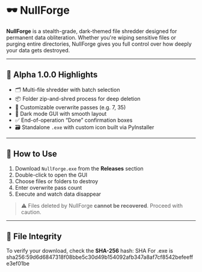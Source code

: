 # 🕶️ NullForge

**NullForge** is a stealth-grade, dark-themed file shredder designed for permanent data obliteration. Whether you're wiping sensitive files or purging entire directories, NullForge gives you full control over how deeply your data gets destroyed.

---

## 🚀 Alpha 1.0.0 Highlights

- 🗂 Multi-file shredder with batch selection  
- 📦 Folder zip-and-shred process for deep deletion  
- 🔁 Customizable overwrite passes (e.g. 7, 35)  
- 🖤 Dark mode GUI with smooth layout  
- ✅ End-of-operation “Done” confirmation boxes  
- 🗃 Standalone `.exe` with custom icon built via PyInstaller  

---

## 🧾 How to Use

1. Download `NullForge.exe` from the **Releases** section  
2. Double-click to open the GUI  
3. Choose files or folders to destroy  
4. Enter overwrite pass count  
5. Execute and watch data disappear  

> ⚠️ Files deleted by NullForge **cannot be recovered**. Proceed with caution.

---

## 🔐 File Integrity

To verify your download, check the **SHA-256** hash:
SHA For .exe is sha256:59d6d6847318f08bbe5c30d49b154092afb347a8af7cf8542befeeffe3ef01be
